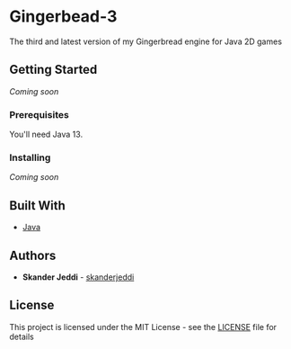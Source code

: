 # Gingerbead-3
The third and latest version of my Gingerbread engine for Java 2D games

## Getting Started

*Coming soon*

### Prerequisites

You'll need Java 13.

### Installing

*Coming soon*

## Built With

* [Java](https://www.java.com/)

## Authors

* **Skander Jeddi** - [skanderjeddi](https://github.com/skanderjeddi)

## License

This project is licensed under the MIT License - see the [LICENSE](LICENSE) file for details
